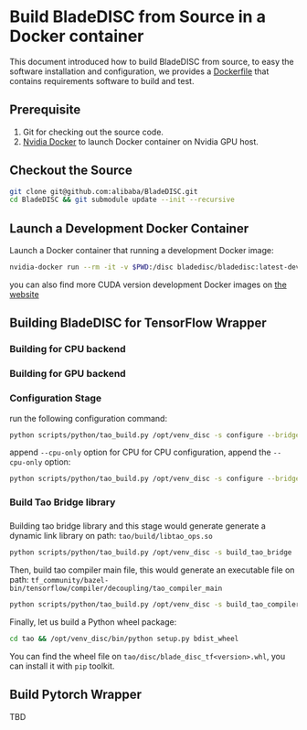 # Build BladeDISC from Source in a Docker container

This document introduced how to build BladeDISC from source,
to easy the software installation and configuration, we provides a
[Dockerfile](/docker/dev/Dockerfile) that contains requirements software
to build and test.

## Prerequisite

1. Git for checking out the source code.
1. [Nvidia Docker](https://docs.nvidia.com/datacenter/cloud-native/container-toolkit/install-guide.html)
to launch Docker container on Nvidia GPU host.

## Checkout the Source

``` bash
git clone git@github.com:alibaba/BladeDISC.git
cd BladeDISC && git submodule update --init --recursive
```

## Launch a Development Docker Container

Launch a Docker container that running a development Docker image:

``` bash
nvidia-docker run --rm -it -v $PWD:/disc bladedisc/bladedisc:latest-devel-cuda11.0 bash
```

you can also find more CUDA version development Docker images on
[the website](https://hub.docker.com/r/yancey1989/bladedisc/tags?page=1&name=devel)

## Building BladeDISC for TensorFlow Wrapper

### Building for CPU backend

### Building for GPU backend


### Configuration Stage

run the following configuration command:

``` bash
python scripts/python/tao_build.py /opt/venv_disc -s configure --bridge-gcc default --compiler-gcc default
```

append `--cpu-only` option for CPU
for CPU configuration, append the `--cpu-only` option:

``` bash
python scripts/python/tao_build.py /opt/venv_disc -s configure --bridge-gcc default --compiler-gcc default
```

### Build Tao Bridge library

### 
Building tao bridge library and this stage would generate
generate a dynamic link library on path: `tao/build/libtao_ops.so`

``` bash
python scripts/python/tao_build.py /opt/venv_disc -s build_tao_bridge
```

Then, build tao compiler main file, this would generate an executable
file on path: `tf_community/bazel-bin/tensorflow/compiler/decoupling/tao_compiler_main`

``` bash
python scripts/python/tao_build.py /opt/venv_disc -s build_tao_compiler
```

Finally, let us build a Python wheel package:

``` bash
cd tao && /opt/venv_disc/bin/python setup.py bdist_wheel
```

You can find the wheel file on `tao/disc/blade_disc_tf<version>.whl`, you can install
it with `pip` toolkit.

## Build Pytorch Wrapper

TBD
